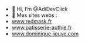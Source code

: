 - 👋 Hi, I’m @AdiDevClick
- 👀 Mes sites webs :
- www.redmask.fr
- www.patisserie-authie.fr
- www.dominique-jouve.com






<!---
AdiDevClick/AdiDevClick is a ✨ special ✨ repository because its `README.md` (this file) appears on your GitHub profile.
You can click the Preview link to take a look at your changes.
--->
